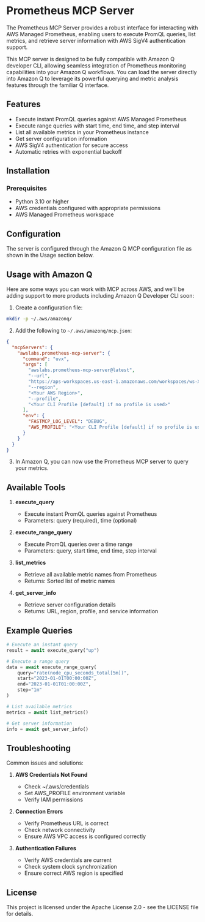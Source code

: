 # Prometheus MCP Server

The Prometheus MCP Server provides a robust interface for interacting with AWS Managed Prometheus, enabling users to execute PromQL queries, list metrics, and retrieve server information with AWS SigV4 authentication support.

This MCP server is designed to be fully compatible with Amazon Q developer CLI, allowing seamless integration of Prometheus monitoring capabilities into your Amazon Q workflows. You can load the server directly into Amazon Q to leverage its powerful querying and metric analysis features through the familiar Q interface.

## Features

- Execute instant PromQL queries against AWS Managed Prometheus
- Execute range queries with start time, end time, and step interval
- List all available metrics in your Prometheus instance
- Get server configuration information
- AWS SigV4 authentication for secure access
- Automatic retries with exponential backoff

## Installation

### Prerequisites

- Python 3.10 or higher
- AWS credentials configured with appropriate permissions
- AWS Managed Prometheus workspace



## Configuration

The server is configured through the Amazon Q MCP configuration file as shown in the Usage section below.

## Usage with Amazon Q

Here are some ways you can work with MCP across AWS, and we'll be adding support to more products including Amazon Q Developer CLI soon:

1. Create a configuration file:
```bash
mkdir -p ~/.aws/amazonq/
```

2. Add the following to `~/.aws/amazonq/mcp.json`:
```json
{
  "mcpServers": {
    "awslabs.prometheus-mcp-server": {
      "command": "uvx",
      "args": [
        "awslabs.prometheus-mcp-server@latest",
        "--url",
        "https://aps-workspaces.us-east-1.amazonaws.com/workspaces/ws-XXXX-XXXX-XXXX-XXXX",
        "--region",
        "<Your AWS Region>",
        "--profile",
        "<Your CLI Profile [default] if no profile is used>"
      ],
      "env": {
        "FASTMCP_LOG_LEVEL": "DEBUG",
        "AWS_PROFILE": "<Your CLI Profile [default] if no profile is used>"
      }
    }
  }
}
```

3. In Amazon Q, you can now use the Prometheus MCP server to query your metrics.

## Available Tools

1. **execute_query**
   - Execute instant PromQL queries against Prometheus
   - Parameters: query (required), time (optional)

2. **execute_range_query**
   - Execute PromQL queries over a time range
   - Parameters: query, start time, end time, step interval

3. **list_metrics**
   - Retrieve all available metric names from Prometheus
   - Returns: Sorted list of metric names

4. **get_server_info**
   - Retrieve server configuration details
   - Returns: URL, region, profile, and service information

## Example Queries

```python
# Execute an instant query
result = await execute_query("up")

# Execute a range query
data = await execute_range_query(
    query="rate(node_cpu_seconds_total[5m])",
    start="2023-01-01T00:00:00Z",
    end="2023-01-01T01:00:00Z",
    step="1m"
)

# List available metrics
metrics = await list_metrics()

# Get server information
info = await get_server_info()
```

## Troubleshooting

Common issues and solutions:

1. **AWS Credentials Not Found**
   - Check ~/.aws/credentials
   - Set AWS_PROFILE environment variable
   - Verify IAM permissions

2. **Connection Errors**
   - Verify Prometheus URL is correct
   - Check network connectivity
   - Ensure AWS VPC access is configured correctly

3. **Authentication Failures**
   - Verify AWS credentials are current
   - Check system clock synchronization
   - Ensure correct AWS region is specified

## License

This project is licensed under the Apache License 2.0 - see the LICENSE file for details.
